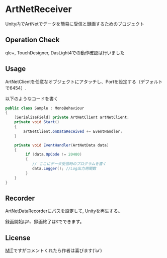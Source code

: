 # ArtNetReceiver
Unity内でArtNetでデータを簡易に受信と録画するためのプロジェクト

## Operation Check
qlc+, TouchDesigner, DasLight4での動作確認は行いました

## Usage

ArtNetClientを任意なオブジェクトにアタッチし、Portを設定する（デフォルトで6454）.

以下のようなコードを書く

```C# : データ受信のサンプルコード
public class Sample : MonoBehaviour
{
    [SerializeField] private ArtNetClient artNetClient;
    private void Start()
    {
        artNetClient.onDataReceived += EventHandler;
    }

    private void EventHandler(ArtNetData data)
    {
         if (data.OpCode != 20480)
         {
        	// ここにデータ受信時のプログラムを書く
	        data.Logger(); //Log出力用関数 
         }
    }
}
```

## Recorder

ArtNetDataRecorderにパスを設定して, Unityを再生する。

録画開始は`R`、録画終了は`S`でできます。



License
-------

[MIT](LICENSE.md)ですがコメントくれたら作者は喜びます(*'ω'*)

